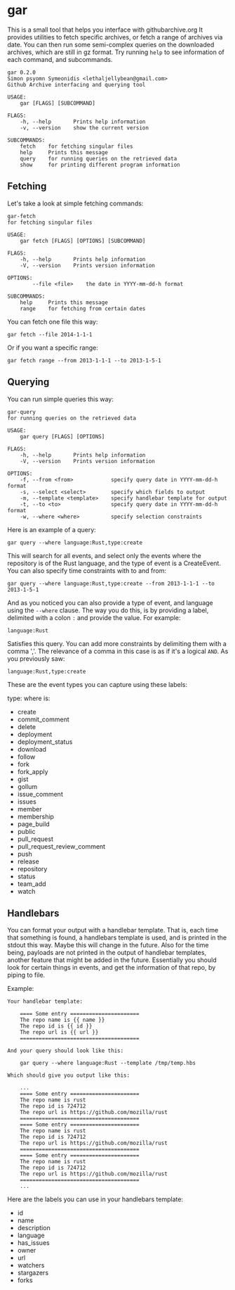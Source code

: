 # gar

This is a small tool that helps you interface with githubarchive.org
It provides utilities to fetch specific archives, or fetch a range of archives via date.
You can then run some semi-complex queries on the downloaded archives, which are still in gz
format. Try running `help` to see information of each command, and subcommands.

    gar 0.2.0
    Simon psyomn Symeonidis <lethaljellybean@gmail.com>
    Github Archive interfacing and querying tool

    USAGE:
    	gar [FLAGS] [SUBCOMMAND]

    FLAGS:
        -h, --help       Prints help information
        -v, --version    show the current version

    SUBCOMMANDS:
        fetch    for fetching singular files
        help     Prints this message
        query    for running queries on the retrieved data
        show     for printing different program information

## Fetching

Let's take a look at simple fetching commands:

    gar-fetch
    for fetching singular files

    USAGE:
    	gar fetch [FLAGS] [OPTIONS] [SUBCOMMAND]

    FLAGS:
        -h, --help       Prints help information
        -V, --version    Prints version information

    OPTIONS:
            --file <file>    the date in YYYY-mm-dd-h format

    SUBCOMMANDS:
        help     Prints this message
        range    for fetching from certain dates

You can fetch one file this way:

    gar fetch --file 2014-1-1-1

Or if you want a specific range:

    gar fetch range --from 2013-1-1-1 --to 2013-1-5-1

## Querying

You can run simple queries this way:

    gar-query
    for running queries on the retrieved data

    USAGE:
    	gar query [FLAGS] [OPTIONS]

    FLAGS:
        -h, --help       Prints help information
        -V, --version    Prints version information

    OPTIONS:
        -f, --from <from>            specify query date in YYYY-mm-dd-h format
        -s, --select <select>        specify which fields to output
        -m, --template <template>    specify handlebar template for output
        -t, --to <to>                specify query date in YYYY-mm-dd-h format
        -w, --where <where>          specify selection constraints

Here is an example of a query:

    gar query --where language:Rust,type:create

This will search for all events, and select only the events where the repository is of the Rust
language, and the type of event is a CreateEvent. You can also specify time constraints with to
and from:

    gar query --where language:Rust,type:create --from 2013-1-1-1 --to 2013-1-5-1

And as you noticed you can also provide a type of event, and language using the `--where` clause.
The way you do this, is by providing a label, delimited with a colon `:` and provide the value.
For example:

    language:Rust

Satisfies this query. You can add more constraints by delimiting them with a comma ','. The
relevance of a comma in this case is as if it's a logical `AND`. As you previously saw:

    language:Rust,type:create

These are the event types you can capture using these labels:

type:<event-type> where <event-type> is:

* create
* commit_comment
* delete
* deployment
* deployment_status
* download
* follow
* fork
* fork_apply
* gist
* gollum
* issue_comment
* issues
* member
* membership
* page_build
* public
* pull_request
* pull_request_review_comment
* push
* release
* repository
* status
* team_add
* watch

## Handlebars

You can format your output with a handlebar template. That is, each time that something is
found, a handlebars template is used, and is printed in the stdout this way. Maybe this will
change in the future. Also for the time being, payloads are not printed in the output of
handlebar templates, another feature that might be added in the future. Essentially you should
look for certain things in events, and get the information of that repo, by piping to file.

Example:

    Your handlebar template:

        ==== Some entry ======================
        The repo name is {{ name }}
        The repo id is {{ id }}
        The repo url is {{ url }}
        ======================================

    And your query should look like this:

        gar query --where language:Rust --template /tmp/temp.hbs

    Which should give you output like this:

        ...
        ==== Some entry ======================
        The repo name is rust
        The repo id is 724712
        The repo url is https://github.com/mozilla/rust
        ======================================
        ==== Some entry ======================
        The repo name is rust
        The repo id is 724712
        The repo url is https://github.com/mozilla/rust
        ======================================
        ==== Some entry ======================
        The repo name is rust
        The repo id is 724712
        The repo url is https://github.com/mozilla/rust
        ======================================
        ...

Here are the labels you can use in your handlebars template:

* id
* name
* description
* language
* has_issues
* owner
* url
* watchers
* stargazers
* forks
